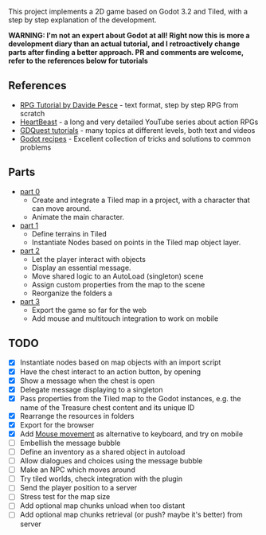 This project implements a 2D game based on Godot 3.2 and Tiled, with a step by step explanation of the development.

__WARNING: I'm not an expert about Godot at all! Right now this is more a development diary than an actual tutorial, and I retroactively change parts after finding a better approach. PR and comments are welcome, refer to the references below for tutorials__

## References

* [RPG Tutorial by Davide Pesce](https://www.davidepesce.com/godot-tutorials/) - text format, step by step RPG from scratch
* [HeartBeast](https://www.youtube.com/user/uheartbeast/videos) - a long and very detailed YouTube series about action RPGs
* [GDQuest tutorials](https://www.gdquest.com/tutorial/) - many topics at different levels, both text and videos
* [Godot recipes](https://godotrecipes.com/) - Excellent collection of tricks and solutions to common problems
## Parts
* [part 0](tutorial/part00.md)
  * Create and integrate a Tiled map in a project, with a character that can move around.
  * Animate the main character.
* [part 1](tutorial/part01.md)
  * Define terrains in Tiled
  * Instantiate Nodes based on points in the Tiled map object layer.
* [part 2](tutorial/part02.md)
  * Let the player interact with objects
  * Display an essential message.
  * Move shared logic to an AutoLoad (singleton) scene
  * Assign custom properties from the map to the scene
  * Reorganize the folders a
* [part 3](tutorial/part03.md)
  * Export the game so far for the web
  * Add mouse and multitouch integration to work on mobile

## TODO
- [x] Instantiate nodes based on map objects with an import script
- [x] Have the chest interact to an action button, by opening
- [x] Show a message when the chest is open
- [x] Delegate message displaying to a singleton
- [x] Pass properties from the Tiled map to the Godot instances, e.g. the name of the Treasure chest content and its unique ID
- [x] Rearrange the resources in folders
- [x] Export for the browser
- [x] Add [Mouse movement](https://www.davidepesce.com/2019/10/14/godot-tutorial-5-1-dragging-player-with-mouse/) as alternative to keyboard, and try on mobile
- [ ] Embellish the message bubble
- [ ] Define an inventory as a shared object in autoload
- [ ] Allow dialogues and choices using the message bubble
- [ ] Make an NPC which moves around
- [ ] Try tiled worlds, check integration with the plugin
- [ ] Send the player position to a server
- [ ] Stress test for the map size
- [ ] Add optional map chunks unload when too distant
- [ ] Add optional map chunks retrieval (or push? maybe it's better) from server
